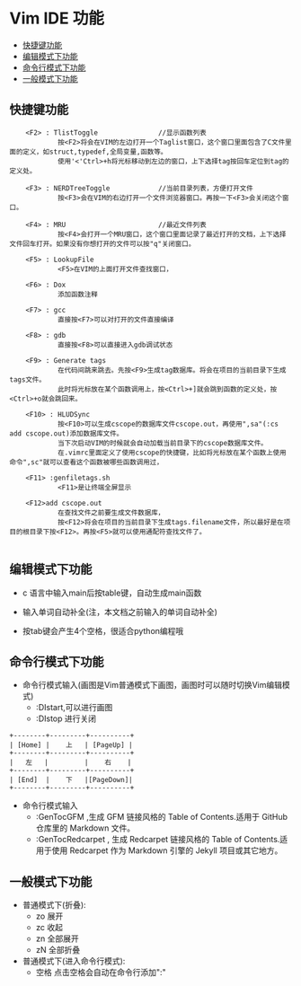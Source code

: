 # Vim IDE 功能

* [快捷键功能](#快捷键功能)
* [编辑模式下功能](#编辑模式下功能)
* [命令行模式下功能](#命令行模式下功能)
* [一般模式下功能](#一般模式下功能)

## 快捷键功能

```
    <F2> : TlistToggle               //显示函数列表
            按<F2>将会在VIM的左边打开一个Taglist窗口，这个窗口里面包含了C文件里面的定义，如struct,typedef,全局变量,函数等。
            使用'<'Ctrl>+h将光标移动到左边的窗口，上下选择tag按回车定位到tag的定义处。

    <F3> : NERDTreeToggle            //当前目录列表，方便打开文件
            按<F3>会在VIM的右边打开一个文件浏览器窗口。再按一下<F3>会关闭这个窗口。

    <F4> : MRU			             //最近文件列表
            按<F4>会打开一个MRU窗口，这个窗口里面记录了最近打开的文档，上下选择文件回车打开。如果没有你想打开的文件可以按"q"关闭窗口。

    <F5> : LookupFile
            <F5>在VIM的上面打开文件查找窗口，

    <F6> : Dox
            添加函数注释

    <F7> : gcc
            直接按<F7>可以对打开的文件直接编译

    <F8> : gdb
            直接按<F8>可以直接进入gdb调试状态

    <F9> : Generate tags
            在代码间跳来跳去。先按<F9>生成tag数据库。将会在项目的当前目录下生成tags文件。
            此时将光标放在某个函数调用上，按<Ctrl>+]就会跳到函数的定义处，按<Ctrl>+o就会跳回来。

    <F10> : HLUDSync
            按<F10>可以生成cscope的数据库文件cscope.out，再使用",sa"(:cs add cscope.out)添加数据库文件。
            当下次启动VIM的时候就会自动加载当前目录下的cscope数据库文件。
            在.vimrc里面定义了使用cscope的快捷键，比如将光标放在某个函数上使用命令",sc"就可以查看这个函数被哪些函数调用过，

    <F11> :genfiletags.sh
            <F11>是让终端全屏显示

    <F12>add cscope.out
            在查找文件之前要生成文件数据库，
            按<F12>将会在项目的当前目录下生成tags.filename文件，所以最好是在项目的根目录下按<F12>。再按<F5>就可以使用通配符查找文件了。
            
```

## 编辑模式下功能 

* c 语言中输入main后按table键，自动生成main函数

* 输入单词自动补全(注，本文档之前输入的单词自动补全)

* 按tab键会产生4个空格，很适合python编程哦

## 命令行模式下功能

* 命令行模式输入(画图是Vim普通模式下画图，画图时可以随时切换Vim编辑模式)
    * :DIstart,可以进行画图
    * :DIstop 进行关闭
```
+--------+---------+----------+
| [Home] |    上   | [PageUp] |
+--------+---------+----------+
|   左   |         |    右    |
+--------+---------+----------+
| [End]  |    下   |[PageDown]|
+--------+---------+----------+

```

* 命令行模式输入 
    * :GenTocGFM ,生成 GFM 链接风格的 Table of Contents.适用于 GitHub 仓库里的 Markdown 文件。
    * :GenTocRedcarpet , 生成 Redcarpet 链接风格的 Table of Contents.适用于使用 Redcarpet 作为 Markdown 引擎的 Jekyll 项目或其它地方。

## 一般模式下功能

* 普通模式下(折叠):
    * zo 展开
    * zc 收起
    * zn 全部展开
    * zN 全部折叠
* 普通模式下(进入命令行模式):
    * 空格 点击空格会自动在命令行添加":"

